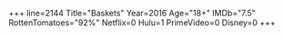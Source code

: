 +++
line=2144
Title="Baskets"
Year=2016
Age="18+"
IMDb="7.5"
RottenTomatoes="92%"
Netflix=0
Hulu=1
PrimeVideo=0
Disney=0
+++

